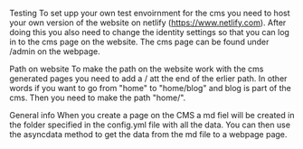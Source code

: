 Testing
To set upp your own test envoirnment for the cms you need to host your own version of the website on netlify (https://www.netlify.com). After doing this you also need to change the identity settings so that you can log in to the cms page on the website. The cms page can be found under /admin on the webpage.

Path on website
To make the path on the website work with the cms generated pages you need to add a / att the end of the erlier path. In other words if you want to go from "home" to "home/blog" and blog is part of the cms. Then you need to make the path "home/".

General info
When you create a page on the CMS a md fiel will be created in the folder specified in the config.yml file with all the data. You can then use the asyncdata method to get the data from the md file to a webpage page.